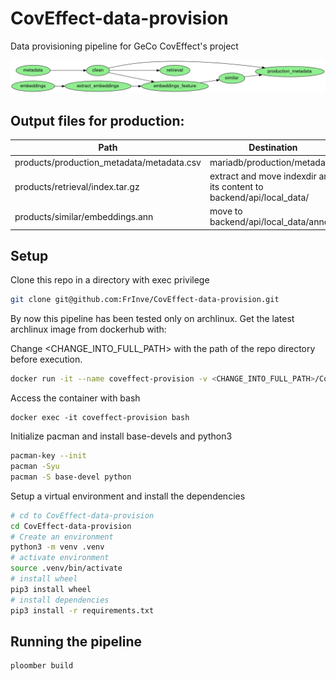 # CovEffect-data-provision
Data provisioning pipeline for GeCo CovEffect's project

![Pipeline plot](pipeline.png)

## Output files for production:
| Path | Destination |
|---|---|
| products/production_metadata/metadata.csv | mariadb/production/metadata |
| products/retrieval/index.tar.gz | extract and move indexdir and its content to backend/api/local_data/ |
| products/similar/embeddings.ann | move to backend/api/local_data/annoy/

## Setup

Clone this repo in a directory with exec privilege
```sh
git clone git@github.com:FrInve/CovEffect-data-provision.git
```

By now this pipeline has been tested only on archlinux.
Get the latest archlinux image from dockerhub with:

Change <CHANGE_INTO_FULL_PATH> with the path of the repo directory before execution.
```sh
docker run -it --name coveffect-provision -v <CHANGE_INTO_FULL_PATH>/CovEffect-data-provision:/CovEffect-data-provision -h coveffect-provision -d archlinux:latest
```
Access the container with bash
```
docker exec -it coveffect-provision bash
```

Initialize pacman and install base-devels and python3
```sh
pacman-key --init
pacman -Syu
pacman -S base-devel python
```
Setup a virtual environment and install the dependencies

```sh
# cd to CovEffect-data-provision
cd CovEffect-data-provision
# Create an environment
python3 -m venv .venv
# activate environment
source .venv/bin/activate
# install wheel
pip3 install wheel
# install dependencies
pip3 install -r requirements.txt
```


## Running the pipeline

```sh
ploomber build
```


